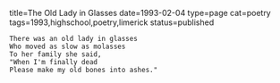 title=The Old Lady in Glasses
date=1993-02-04
type=page
cat=poetry
tags=1993,highschool,poetry,limerick
status=published
~~~~~~
There was an old lady in glasses
Who moved as slow as molasses
To her family she said,
"When I'm finally dead
Please make my old bones into ashes."
